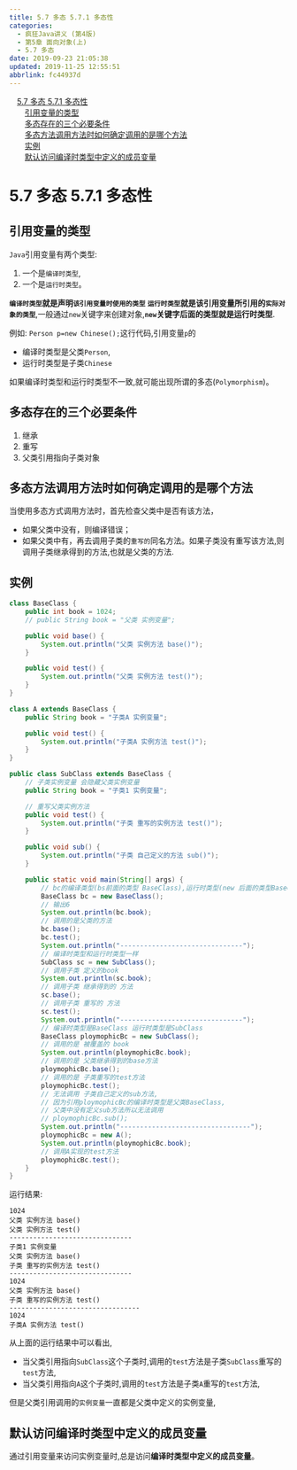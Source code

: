 ```yaml
---
title: 5.7 多态 5.7.1 多态性
categories: 
  - 疯狂Java讲义 (第4版)
  - 第5章 面向对象(上)
  - 5.7 多态
date: 2019-09-23 21:05:38
updated: 2019-11-25 12:55:51
abbrlink: fc44937d
---
```

<div id='my_toc'><a href="/JavaReadingNotes/fc44937d/#5.7-多态-5.7.1-多态性" class="header_1">5.7 多态 5.7.1 多态性</a><br><a href="/JavaReadingNotes/fc44937d/#引用变量的类型" class="header_2">引用变量的类型</a><br><a href="/JavaReadingNotes/fc44937d/#多态存在的三个必要条件" class="header_2">多态存在的三个必要条件</a><br><a href="/JavaReadingNotes/fc44937d/#多态方法调用方法时如何确定调用的是哪个方法" class="header_2">多态方法调用方法时如何确定调用的是哪个方法</a><br><a href="/JavaReadingNotes/fc44937d/#实例" class="header_2">实例</a><br><a href="/JavaReadingNotes/fc44937d/#默认访问编译时类型中定义的成员变量" class="header_2">默认访问编译时类型中定义的成员变量</a><br></div>
<style>
    .header_1{
        margin-left: 1em;
    }
    .header_2{
        margin-left: 2em;
    }
    .header_3{
        margin-left: 3em;
    }
    .header_4{
        margin-left: 4em;
    }
    .header_5{
        margin-left: 5em;
    }
    .header_6{
        margin-left: 6em;
    }
</style>
<!--more-->
<script>if (navigator.platform.search('arm')==-1){document.getElementById('my_toc').style.display = 'none';}
var e,p = document.getElementsByTagName('p');while (p.length>0) {e = p[0];e.parentElement.removeChild(e);}
</script>

<!--end-->
<!--SSTStart-->
# 5.7 多态 5.7.1 多态性 #
## 引用变量的类型 ##
`Java`引用变量有两个类型:
1. 一个是`编译时类型`,
2. 一个是`运行时类型`。

**`编译时类型`就是声明`该引用变量时使用的类型`**
**`运行时类型`就是该引用变量所引用的`实际对象的类型`**,一般通过`new`关键字来创建对象,**`new`关键字后面的类型就是运行时类型**.

例如: `Person p=new Chinese();`这行代码,引用变量`p`的
- 编译时类型是父类`Person`,
- 运行时类型是子类`Chinese`

如果编译时类型和运行时类型不一致,就可能出现所谓的多态(`Polymorphism`)。

## 多态存在的三个必要条件 ##
1. 继承
2. 重写
3. 父类引用指向子类对象

## 多态方法调用方法时如何确定调用的是哪个方法 ##
当使用多态方式调用方法时，首先检查父类中是否有该方法，
- 如果父类中没有，则编译错误；
- 如果父类中有，再去调用子类的`重写的`同名方法。如果子类没有重写该方法,则调用子类继承得到的方法,也就是父类的方法.

## 实例 ##
```java
class BaseClass {
    public int book = 1024;
    // public String book = "父类 实例变量";

    public void base() {
        System.out.println("父类 实例方法 base()");
    }

    public void test() {
        System.out.println("父类 实例方法 test()");
    }
}

class A extends BaseClass {
    public String book = "子类A 实例变量";

    public void test() {
        System.out.println("子类A 实例方法 test()");
    }
}

public class SubClass extends BaseClass {
    // 子类实例变量 会隐藏父类实例变量
    public String book = "子类1 实例变量";

    // 重写父类实例方法
    public void test() {
        System.out.println("子类 重写的实例方法 test()");
    }

    public void sub() {
        System.out.println("子类 自己定义的方法 sub()");
    }

    public static void main(String[] args) {
        // bc的编译类型(bs前面的类型 BaseClass),运行时类型(new 后面的类型BaseClass)
        BaseClass bc = new BaseClass();
        // 输出6
        System.out.println(bc.book);
        // 调用的是父类的方法
        bc.base();
        bc.test();
        System.out.println("-------------------------------");
        // 编译时类型和运行时类型一样
        SubClass sc = new SubClass();
        // 调用子类 定义的book
        System.out.println(sc.book);
        // 调用子类 继承得到的 方法
        sc.base();
        // 调用子类 重写的 方法
        sc.test();
        System.out.println("-------------------------------");
        // 编译时类型是BaseClass 运行时类型是SubClass
        BaseClass ploymophicBc = new SubClass();
        // 调用的是 被覆盖的 book
        System.out.println(ploymophicBc.book);
        // 调用的是 父类继承得到的base方法
        ploymophicBc.base();
        // 调用的是 子类重写的test方法
        ploymophicBc.test();
        // 无法调用 子类自己定义的sub方法,
        // 因为引用ploymophicBc的编译时类型是父类BaseClass,
        // 父类中没有定义sub方法所以无法调用
        // ploymophicBc.sub();
        System.out.println("---------------------------------");
        ploymophicBc = new A();
        System.out.println(ploymophicBc.book);
        // 调用A实现的test方法
        ploymophicBc.test();
    }
}
```
运行结果:
```
1024
父类 实例方法 base()
父类 实例方法 test()
-------------------------------
子类1 实例变量
父类 实例方法 base()
子类 重写的实例方法 test()
-------------------------------
1024
父类 实例方法 base()
子类 重写的实例方法 test()
---------------------------------
1024
子类A 实例方法 test()
```
从上面的运行结果中可以看出,
- 当父类引用指向`SubClass`这个子类时,调用的`test`方法是子类`SubClass`重写的`test`方法,
- 当父类引用指向`A`这个子类时,调用的`test`方法是子类`A`重写的`test`方法,

但是父类引用调用的`实例变量`一直都是父类中定义的实例变量,

## 默认访问编译时类型中定义的成员变量 ##
通过引用变量来访问实例变量时,总是访问**编译时类型中定义的成员变量**。
<!--SSTStop-->

